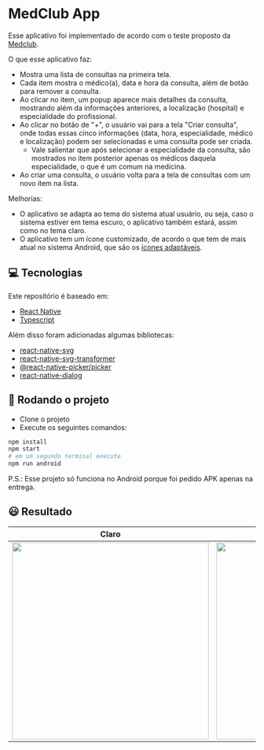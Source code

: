 # MedClub App

Esse aplicativo foi implementado de acordo com o teste proposto da [Medclub](https://medclub.com.br/home).

O que esse aplicativo faz:

- Mostra uma lista de consultas na primeira tela.
- Cada item mostra o médico(a), data e hora da consulta, além de botão para remover a consulta.
- Ao clicar no item, um popup aparece mais detalhes da consulta, mostrando além da informações anteriores, a localização (hospital) e especialidade do profissional.
- Ao clicar no botão de "+", o usuário vai para a tela "Criar consulta", onde todas essas cinco informações (data, hora, especialidade, médico e localização) podem ser selecionadas e uma consulta pode ser criada.
  - Vale salientar que após selecionar a especialidade da consulta, são mostrados no item posterior apenas os médicos daquela especialidade, o que é um comum na medicina.
- Ao criar uma consulta, o usuário volta para a tela de consultas com um novo item na lista.

Melhorias:

- O aplicativo se adapta ao tema do sistema atual usuário, ou seja, caso o sistema estiver em tema escuro, o aplicativo também estará, assim como no tema claro.
- O aplicativo tem um ícone customizado, de acordo o que tem de mais atual no sistema Android, que são os [ícones adaptáveis](https://developer.android.com/guide/practices/ui_guidelines/icon_design_adaptive?hl=pt-br).

## 💻 Tecnologias

Este repositório é baseado em:

- [React Native](https://reactnative.dev/)
- [Typescript](https://www.typescriptlang.org/)

Além disso foram adicionadas algumas bibliotecas:

- [react-native-svg](https://github.com/software-mansion/react-native-svg)
- [react-native-svg-transformer](https://github.com/kristerkari/react-native-svg-transformer)
- [@react-native-picker/picker](https://github.com/react-native-picker/picker)
- [react-native-dialog](https://github.com/mmazzarolo/react-native-dialog)

## 🚀 Rodando o projeto

- Clone o projeto
- Execute os seguintes comandos:

```bash
npm install
npm start
# em um segundo terminal execute
npm run android
```

P.S.: Esse projeto só funciona no Android porque foi pedido APK apenas na entrega.

## 😃 Resultado

|                       Claro                       |                      Escuro                      |
| :-----------------------------------------------: | :----------------------------------------------: |
| <img src=".github/assets/light.gif" width="400"/> | <img src=".github/assets/dark.gif" width="400"/> |
